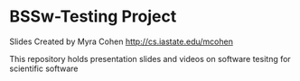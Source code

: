 # BSSw-Testing Project

Slides Created by Myra Cohen http://cs.iastate.edu/mcohen

This repository holds presentation slides and videos on software tesitng for scientific software
